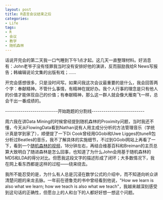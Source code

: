 ```yaml
---
layout: post
title: R语言会议结束之后
categories:
- Life
tags:
- R
- 会议
- 教学
- 随机森林
---
```


话说开完会的第二天我一口气睡到下午1点才起。这几天一直整理材料。好消息有：John老爷子没有怪罪我当时没有安排好他的演讲，反而鼓励我给R News写报告；韩编辑说论文集的出版有戏；……

开完会感想很多，只是没时间写。如果问我这次会议最重要的是什么，我会回答两个字：奉献精神。不管什么事情，有精神在就好办。我个人行事的理念是只有他人的价值才能体现自己的价值；有奉献精神，那么这一群人就会像大雁南飞一样，总会干出一番成绩的。


---------------------------开始跑题的分割线---------------------------



周六我在讲Data Mining的时候曾经提到随机森林的Proximity问题，当时我还不懂，今天从FlowingData看到Nathan说有人用主成分分析的方法管理音乐（学统计真是学到家了），顺便提了一下Di Cook曾经用GGobi和Uwe Ligges的tuneR包分析过Beatles的音乐，我不了解具体的实施细节，不过到GGobi网站上再看了一下，看到一个[随机森林的视频](http://ggobi.org/docs/randomForests.mov)，18分钟左右，再结合维基百科和Breiman的主页总算大致明白了随进森林是怎么回事，也知道了为什么John会用基于随机森林的MDS和LDA的得分对比。但愿我这段文字的描述形成了闭环；大多数情况下，我在网上看东西都是这样的过程——绕来绕去。

我所不能忍受的是，为什么有人总是沉浸在数学公式的介绍中，而不知道向听众讲清楚问题的来龙去脉。一年前在德鲁克的书中曾经看到他说，"How we learn is also what we learn; how we teach is also what we teach"，我越来越深刻感受到这句话的正确性，但愿台上的人和台下的人都好好想一想这个问题。
